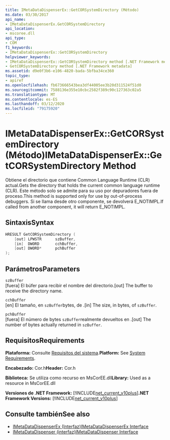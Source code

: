 ```yaml
---
title: IMetaDataDispenserEx::GetCORSystemDirectory (Método)
ms.date: 03/30/2017
api_name:
- IMetaDataDispenserEx.GetCORSystemDirectory
api_location:
- mscoree.dll
api_type:
- COM
f1_keywords:
- IMetaDataDispenserEx::GetCORSystemDirectory
helpviewer_keywords:
- IMetaDataDispenserEx::GetCORSystemDirectory method [.NET Framework metadata]
- GetCORSystemDirectory method [.NET Framework metadata]
ms.assetid: d9e0f3b6-e106-4820-bada-5bfba34ce360
topic_type:
- apiref
ms.openlocfilehash: fb673666543bea3df44005ee3b20d311524f51d0
ms.sourcegitcommit: 7588136e355e10cbc2582f389c90c127363c02a5
ms.translationtype: MT
ms.contentlocale: es-ES
ms.lasthandoff: 03/12/2020
ms.locfileid: "79175920"
---
```

# <a name="imetadatadispenserexgetcorsystemdirectory-method"></a><span data-ttu-id="c6c21-102">IMetaDataDispenserEx::GetCORSystemDirectory (Método)</span><span class="sxs-lookup"><span data-stu-id="c6c21-102">IMetaDataDispenserEx::GetCORSystemDirectory Method</span></span>
<span data-ttu-id="c6c21-103">Obtiene el directorio que contiene Common Language Runtime (CLR) actual.</span><span class="sxs-lookup"><span data-stu-id="c6c21-103">Gets the directory that holds the current common language runtime (CLR).</span></span> <span data-ttu-id="c6c21-104">Este método solo se admite para su uso por depuradores fuera de proceso.</span><span class="sxs-lookup"><span data-stu-id="c6c21-104">This method is supported only for use by out-of-process debuggers.</span></span> <span data-ttu-id="c6c21-105">Si se llama desde otro componente, se devolverá E_NOTIMPL.</span><span class="sxs-lookup"><span data-stu-id="c6c21-105">If called from another component, it will return E_NOTIMPL.</span></span>  
  
## <a name="syntax"></a><span data-ttu-id="c6c21-106">Sintaxis</span><span class="sxs-lookup"><span data-stu-id="c6c21-106">Syntax</span></span>  
  
```cpp  
HRESULT GetCORSystemDirectory (  
    [out] LPWSTR      szBuffer,
    [in]  DWORD       cchBuffer,
    [out] DWORD*      pchBuffer  
);  
```  
  
## <a name="parameters"></a><span data-ttu-id="c6c21-107">Parámetros</span><span class="sxs-lookup"><span data-stu-id="c6c21-107">Parameters</span></span>  
 `szBuffer`  
 <span data-ttu-id="c6c21-108">[fuera] El búfer para recibir el nombre del directorio.</span><span class="sxs-lookup"><span data-stu-id="c6c21-108">[out] The buffer to receive the directory name.</span></span>  
  
 `cchBuffer`  
 <span data-ttu-id="c6c21-109">[en] El tamaño, en `szBuffer`bytes, de .</span><span class="sxs-lookup"><span data-stu-id="c6c21-109">[in] The size, in bytes, of `szBuffer`.</span></span>  
  
 `pchBuffer`  
 <span data-ttu-id="c6c21-110">[fuera] El número de bytes `szBuffer`realmente devueltos en .</span><span class="sxs-lookup"><span data-stu-id="c6c21-110">[out] The number of bytes actually returned in `szBuffer`.</span></span>  
  
## <a name="requirements"></a><span data-ttu-id="c6c21-111">Requisitos</span><span class="sxs-lookup"><span data-stu-id="c6c21-111">Requirements</span></span>  
 <span data-ttu-id="c6c21-112">**Plataforma:** Consulte [Requisitos del sistema](../../../../docs/framework/get-started/system-requirements.md).</span><span class="sxs-lookup"><span data-stu-id="c6c21-112">**Platform:** See [System Requirements](../../../../docs/framework/get-started/system-requirements.md).</span></span>  
  
 <span data-ttu-id="c6c21-113">**Encabezado:** Cor.h</span><span class="sxs-lookup"><span data-stu-id="c6c21-113">**Header:** Cor.h</span></span>  
  
 <span data-ttu-id="c6c21-114">**Biblioteca:** Se utiliza como recurso en MsCorEE.dll</span><span class="sxs-lookup"><span data-stu-id="c6c21-114">**Library:** Used as a resource in MsCorEE.dll</span></span>  
  
 <span data-ttu-id="c6c21-115">**Versiones de .NET Framework:** [!INCLUDE[net_current_v10plus](../../../../includes/net-current-v10plus-md.md)]</span><span class="sxs-lookup"><span data-stu-id="c6c21-115">**.NET Framework Versions:** [!INCLUDE[net_current_v10plus](../../../../includes/net-current-v10plus-md.md)]</span></span>  
  
## <a name="see-also"></a><span data-ttu-id="c6c21-116">Consulte también</span><span class="sxs-lookup"><span data-stu-id="c6c21-116">See also</span></span>

- [<span data-ttu-id="c6c21-117">IMetaDataDispenserEx (Interfaz)</span><span class="sxs-lookup"><span data-stu-id="c6c21-117">IMetaDataDispenserEx Interface</span></span>](../../../../docs/framework/unmanaged-api/metadata/imetadatadispenserex-interface.md)
- [<span data-ttu-id="c6c21-118">IMetaDataDispenser (interfaz)</span><span class="sxs-lookup"><span data-stu-id="c6c21-118">IMetaDataDispenser Interface</span></span>](../../../../docs/framework/unmanaged-api/metadata/imetadatadispenser-interface.md)
